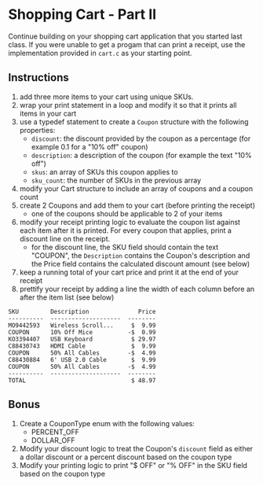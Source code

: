 # Shopping Cart - Part II
Continue building on your shopping cart application that you started last class.  If you were unable to get a progam that can print a receipt, use the implementation provided in `cart.c` as your starting point.

## Instructions
1. add three more items to your cart using unique SKUs.
2. wrap your print statement in a loop and modify it so that it prints all items in your cart
3. use a typedef statement to create a `Coupon` structure with the following properties:
   - `discount`: the discount provided by the coupon as a percentage (for example 0.1 for a "10% off" coupon)
   - `description`: a description of the coupon (for example the text "10% off")
   - `skus`: an array of SKUs this coupon applies to
   - `sku_count`: the number of SKUs in the previous array
4. modify your Cart structure to include an array of coupons and a coupon count
5. create 2 Coupons and add them to your cart (before printing the receipt)
   - one of the coupons should be applicable to 2 of your items
6. modify your receipt printing logic to evaluate the coupon list against each item after it is printed. For every coupon that applies, print a discount line on the receipt.
   - for the discount line, the SKU field should contain the text "COUPON", the `Description` contains the Coupon's description and the Price field contains the calculated discount amount (see below)
7. keep a running total of your cart price and print it at the end of your receipt
8. prettify your receipt by adding a line the width of each column before an after the item list (see below)

````
SKU         Description              Price
----------  --------------------  --------
MO9442593   Wireless Scroll...     $  9.99
COUPON      10% Off Mice          -$  0.99
KO3394407   USB Keyboard           $ 29.97
C88430743   HDMI Cable             $  9.99
COUPON      50% All Cables        -$  4.99
C88430884   6' USB 2.0 Cable       $  9.99
COUPON      50% All Cables        -$  4.99
----------  --------------------  --------
TOTAL                              $ 48.97
````

## Bonus
1. Create a CouponType enum with the following values:
   - PERCENT_OFF
   - DOLLAR_OFF
2. Modify your discount logic to treat the Coupon's `discount` field as either a dollar discount or a percent discount based on the coupon type
3. Modify your printing logic to print "$ OFF" or "% OFF" in the SKU field based on the coupon type

